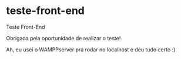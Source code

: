 # teste-front-end
Teste Front-End

Obrigada pela oportunidade de realizar o teste!

Ah, eu usei o WAMPPserver pra rodar no localhost e deu tudo certo :)
